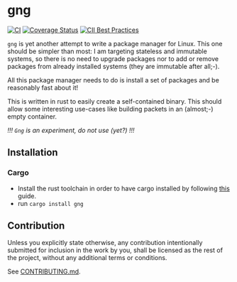# gng

[![CI](https://github.com/hunger/gng/workflows/Continuous%20Integration/badge.svg)](https://github.com/hunger/gng/actions)
[![Coverage Status](https://coveralls.io/repos/github/hunger/gng/badge.svg?branch=master)](https://coveralls.io/github/hunger/gng?branch=master)
[![CII Best Practices](https://bestpractices.coreinfrastructure.org/projects/5582/badge)](https://bestpractices.coreinfrastructure.org/projects/5582)

`gng` is yet another attempt to write a package manager for Linux. This one should
be simpler than most: I am targeting stateless and immutable systems, so there
is no need to upgrade packages nor to add or remove packages from already installed
systems (they are immutable after all;-).

All this package manager needs to do is install a set of packages and be reasonably
fast about it!

This is written in rust to easily create a self-contained binary. This should allow
some interesting use-cases like building packets in an (almost;-) empty container.

*!!! `Gng` is an experiment, do not use (yet?) !!!*

## Installation

### Cargo

- Install the rust toolchain in order to have cargo installed by following
  [this](https://www.rust-lang.org/tools/install) guide.
- run `cargo install gng`

## Contribution

Unless you explicitly state otherwise, any contribution intentionally submitted
for inclusion in the work by you, shall be licensed as the rest of the project,
without any additional terms or conditions.

See [CONTRIBUTING.md](CONTRIBUTING.md).
